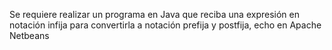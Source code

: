 Se requiere realizar un programa en Java que reciba una expresión en notación infija para convertirla a notación prefija y postfija, echo en Apache Netbeans
